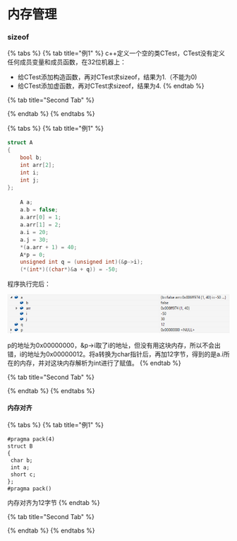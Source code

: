 # 内存管理

### sizeof

{% tabs %}
{% tab title="例1" %}
c++定义一个空的类CTest，CTest没有定义任何成员变量和成员函数，在32位机器上：

* 给CTest添加构造函数，再对CTest求sizeof，结果为1.（不能为0\)
* 给CTest添加虚函数，再对CTest求sizeof，结果为4.
{% endtab %}

{% tab title="Second Tab" %}

{% endtab %}
{% endtabs %}

{% tabs %}
{% tab title="例1" %}
```cpp
struct A
{
	bool b;
	int arr[2];
	int i;
	int j;
};

	A a;
	a.b = false;
	a.arr[0] = 1;
	a.arr[1] = 2;
	a.i = 20;
	a.j = 30;
	*(a.arr + 1) = 40;
	A*p = 0;
	unsigned int q = (unsigned int)(&p->i);
	(*(int*)((char*)&a + q)) = -50;	
```

程序执行完后：

![](../../.gitbook/assets/image%20%2820%29.png)

p的地址为0x00000000，&p-&gt;i取了i的地址，但没有用这块内存，所以不会出错，i的地址为0x00000012。将a转换为char指针后，再加12字节，得到的是a.i所在的内存，并对这块内存解析为int进行了赋值。
{% endtab %}

{% tab title="Second Tab" %}

{% endtab %}
{% endtabs %}

#### 内存对齐

{% tabs %}
{% tab title="例1" %}
```text
#pragma pack(4)
struct B
{
 char b;
 int a;
 short c;
};
#pragma pack()
```

内存对齐为12字节
{% endtab %}

{% tab title="Second Tab" %}

{% endtab %}
{% endtabs %}

